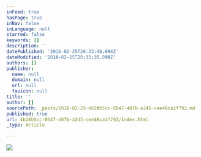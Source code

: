 ```yaml
---
inFeed: true
hasPage: true
inNav: false
inLanguage: null
starred: false
keywords: []
description: ''
datePublished: '2016-02-25T20:33:48.698Z'
dateModified: '2016-02-25T20:33:35.090Z'
authors: []
publisher:
  name: null
  domain: null
  url: null
  favicon: null
title: ''
author: []
sourcePath: _posts/2016-02-25-4b28b5cc-0547-407b-a245-cee46ca1f792.md
published: true
url: 4b28b5cc-0547-407b-a245-cee46ca1f792/index.html
_type: Article

---
```

![](https://the-grid-user-content.s3-us-west-2.amazonaws.com/28f533dd-1be1-437d-8661-c07b4b72ecc9.JPG)